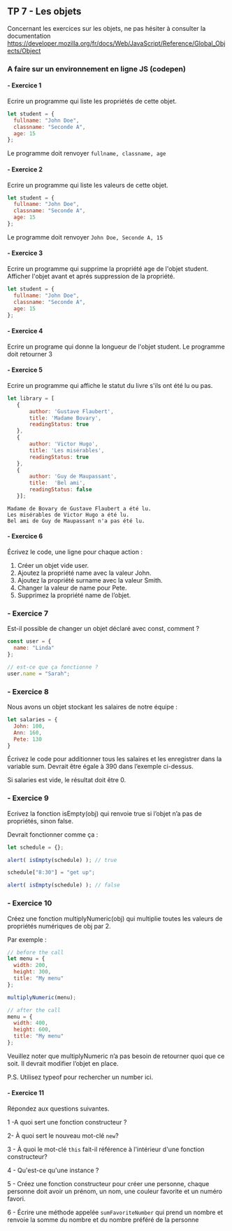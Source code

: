 ## TP 7 -  Les objets

Concernant les exercices sur les objets, ne pas hésiter à consulter la documentation
https://developer.mozilla.org/fr/docs/Web/JavaScript/Reference/Global_Objects/Object

### A faire sur un environnement en ligne JS (codepen)

#### -  Exercice 1

Ecrire un programme qui liste les propriétés de cette objet.

```javascript
let student = {
  fullname: "John Doe",
  classname: "Seconde A",
  age: 15
};
```
Le programme doit renvoyer `fullname, classname, age`

#### -  Exercice 2

Ecrire un programme qui liste les valeurs de cette objet.

```javascript
let student = {
  fullname: "John Doe",
  classname: "Seconde A",
  age: 15
};
```
Le programme doit renvoyer `John Doe, Seconde A, 15`


#### -  Exercice 3
Ecrire un programme qui supprime la propriété age de l'objet student. Afficher l'objet avant et aprés suppression de la propriété.

```javascript
let student = {
  fullname: "John Doe",
  classname: "Seconde A",
  age: 15
};
```

#### -  Exercice 4
Ecrire un programe qui donne la longueur de l'objet student. Le programme doit retourner 3

#### -  Exercice 5
Ecrire un programme qui affiche le statut du livre s'ils ont été lu ou pas.

```javascript
let library = [ 
   {
       author: 'Gustave Flaubert',
       title: 'Madame Bovary',
       readingStatus: true
   },
   {
       author: 'Victor Hugo',
       title: 'Les misérables',
       readingStatus: true
   },
   {
       author: 'Guy de Maupassant',
       title:  'Bel ami', 
       readingStatus: false
   }];
```

```console
Madame de Bovary de Gustave Flaubert a été lu.
Les misérables de Victor Hugo a été lu.
Bel ami de Guy de Maupassant n'a pas été lu.
``` 
#### -  Exercice 6

Écrivez le code, une ligne pour chaque action :

1. Créer un objet vide user.
2. Ajoutez la propriété name avec la valeur John.
3. Ajoutez la propriété surname avec la valeur Smith.
4. Changer la valeur de name pour Pete.
5. Supprimez la propriété name de l’objet.

### - Exercice 7

Est-il possible de changer un objet déclaré avec const, comment ?

```javascript
const user = {
  name: "Linda"
};

// est-ce que ça fonctionne ?
user.name = "Sarah";
```

### - Exercice 8

Nous avons un objet stockant les salaires de notre équipe :

```javascript
let salaries = {
  John: 100,
  Ann: 160,
  Pete: 130
}
```

Écrivez le code pour additionner tous les salaires et les enregistrer dans la variable sum. Devrait être égale à 390 dans l’exemple ci-dessus.

Si salaries est vide, le résultat doit être 0.


### - Exercice 9

Ecrivez la fonction isEmpty(obj) qui renvoie true si l’objet n’a pas de propriétés, sinon false.

Devrait fonctionner comme ça :

```javascript
let schedule = {};

alert( isEmpty(schedule) ); // true

schedule["8:30"] = "get up";

alert( isEmpty(schedule) ); // false
```

### - Exercice 10

Créez une fonction multiplyNumeric(obj) qui multiplie toutes les valeurs de propriétés numériques de obj par 2.

Par exemple :

```javascript
// before the call
let menu = {
  width: 200,
  height: 300,
  title: "My menu"
};

multiplyNumeric(menu);

// after the call
menu = {
  width: 400,
  height: 600,
  title: "My menu"
};
```

Veuillez noter que multiplyNumeric n’a pas besoin de retourner quoi que ce soit. Il devrait modifier l’objet en place.

P.S. Utilisez typeof pour rechercher un number ici.


#### - Exercice 11

Répondez aux questions suivantes.

1 -A quoi sert une fonction constructeur ?

2- À quoi sert le nouveau mot-clé `new`?

3 - À quoi le mot-clé `this` fait-il référence à l'intérieur d'une fonction constructeur?

4 - Qu'est-ce qu'une instance ?

5 - Créez une fonction constructeur pour créer une personne, chaque personne doit avoir un prénom, un nom, une couleur favorite et un numéro favori.

6 - Écrire une méthode appelée `sumFavoriteNumber` qui prend un nombre et renvoie la somme du nombre et du nombre préféré de la personne
